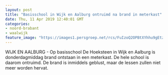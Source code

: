 ```yaml
---
layout: post
title: "Basisschool in Wijk en Aalburg ontruimd na brand in meterkast"
date: Thu, 11 Apr 2019 12:40:01 GMT
categories: 
- noord-brabant 
- waalwijk 
feature_image: "https://images1.persgroep.net/rcs/FuIzoQ2OPBtXYhhu9gEtzhvPa10/diocontent/145308786/_fitwidth/400/?appId=21791a8992982cd8da851550a453bd7f&quality=0.7"
---
```


WIJK EN AALBURG - Op basisschool De Hoeksteen in Wijk en Aalburg is donderdagmiddag brand ontstaan in een meterkast. De hele school is daarom ontruimd. De brand is inmiddels geblust, maar de lessen zullen niet meer worden hervat.
